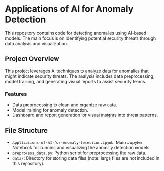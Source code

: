 # Applications of AI for Anomaly Detection

This repository contains code for detecting anomalies using AI-based models. The main focus is on identifying potential security threats through data analysis and visualization.

## Project Overview

This project leverages AI techniques to analyze data for anomalies that might indicate security threats. The analysis includes data preprocessing, model training, and generating visual reports to assist security teams.

### Features
- Data preprocessing to clean and organize raw data.
- Model training for anomaly detection.
- Dashboard and report generation for visual insights into threat patterns.

## File Structure

- `Applications-of-AI-for-Anomaly-Detection.ipynb`: Main Jupyter Notebook for running and visualizing the anomaly detection models.
- `preprocess_data.py`: Python script for preprocessing the raw data.
- `data/`: Directory for storing data files (note: large files are not included in this repository).


